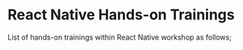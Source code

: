 # React Native Hands-on Trainings

List of hands-on trainings within React Native workshop as follows;